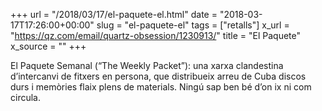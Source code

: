 +++
url = "/2018/03/17/el-paquete-el.html"
date = "2018-03-17T17:26:00+00:00"
slug = "el-paquete-el"
tags = ["retalls"]
x_url = "https://qz.com/email/quartz-obsession/1230913/"
title = "El Paquete"
x_source = ""
+++


El Paquete Semanal (“The Weekly Packet”): una xarxa clandestina d’intercanvi de fitxers en persona, que distribueix arreu de Cuba discos durs i memòries flaix plens de materials. Ningú sap ben bé d’on ix ni com circula.


